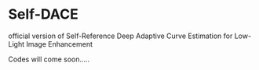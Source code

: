 # Self-DACE
official version of Self-Reference Deep Adaptive Curve Estimation for Low-Light Image Enhancement

Codes will come soon.....
